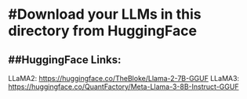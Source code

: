 #Download your LLMs in this directory from HuggingFace
======================================================

##HuggingFace Links:
--------------------

LLaMA2: https://huggingface.co/TheBloke/Llama-2-7B-GGUF
LLaMA3: https://huggingface.co/QuantFactory/Meta-Llama-3-8B-Instruct-GGUF


